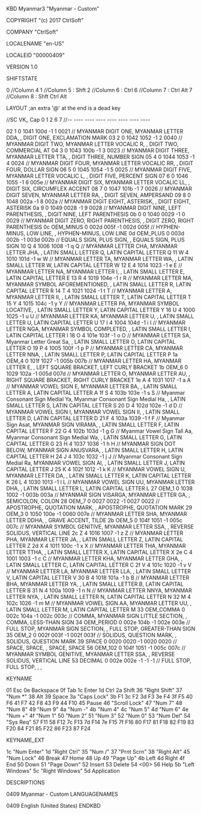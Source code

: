 KBD	Myanmar3	"Myanmar - Custom"

COPYRIGHT	"(c) 2017 CtrlSoft"

COMPANY	"CtrlSoft"

LOCALENAME	"en-US"

LOCALEID	"00000409"

VERSION	1.0

SHIFTSTATE

0	//Column 4
1	//Column 5 : Shft
2	//Column 6 :       Ctrl
6	//Column 7 :       Ctrl Alt
7	//Column 8 : Shft  Ctrl Alt

LAYOUT		;an extra '@' at the end is a dead key

//SC	VK_		Cap	0	1	2	6	7
//--	----		----	----	----	----	----	----

02	1		0	1041	100d	-1	1	0021		// MYANMAR DIGIT ONE, MYANMAR LETTER DDA, <none>, DIGIT ONE, EXCLAMATION MARK
03	2		0	1042	1052	-1	2	0040		// MYANMAR DIGIT TWO, MYANMAR LETTER VOCALIC R, <none>, DIGIT TWO, COMMERCIAL AT
04	3		0	1043	100b	-1	3	0023		// MYANMAR DIGIT THREE, MYANMAR LETTER TTA, <none>, DIGIT THREE, NUMBER SIGN
05	4		0	1044	1053	-1	4	0024		// MYANMAR DIGIT FOUR, MYANMAR LETTER VOCALIC RR, <none>, DIGIT FOUR, DOLLAR SIGN
06	5		0	1045	1054	-1	5	0025		// MYANMAR DIGIT FIVE, MYANMAR LETTER VOCALIC L, <none>, DIGIT FIVE, PERCENT SIGN
07	6		0	1046	1055	-1	6	005e		// MYANMAR DIGIT SIX, MYANMAR LETTER VOCALIC LL, <none>, DIGIT SIX, CIRCUMFLEX ACCENT
08	7		0	1047	101b	-1	7	0026		// MYANMAR DIGIT SEVEN, MYANMAR LETTER RA, <none>, DIGIT SEVEN, AMPERSAND
09	8		0	1048	002a	-1	8	002a		// MYANMAR DIGIT EIGHT, ASTERISK, <none>, DIGIT EIGHT, ASTERISK
0a	9		0	1049	0028	-1	9	0028		// MYANMAR DIGIT NINE, LEFT PARENTHESIS, <none>, DIGIT NINE, LEFT PARENTHESIS
0b	0		0	1040	0029	-1	0	0029		// MYANMAR DIGIT ZERO, RIGHT PARENTHESIS, <none>, DIGIT ZERO, RIGHT PARENTHESIS
0c	OEM_MINUS	0	002d	005f	-1	002d	005f		// HYPHEN-MINUS, LOW LINE, <none>, HYPHEN-MINUS, LOW LINE
0d	OEM_PLUS	0	003d	002b	-1	003d	002b		// EQUALS SIGN, PLUS SIGN, <none>, EQUALS SIGN, PLUS SIGN
10	Q		4	1006	1008	-1	q	Q		// MYANMAR LETTER CHA, MYANMAR LETTER JHA, <none>, LATIN SMALL LETTER Q, LATIN CAPITAL LETTER Q
11	W		4	1010	101d	-1	w	W		// MYANMAR LETTER TA, MYANMAR LETTER WA, <none>, LATIN SMALL LETTER W, LATIN CAPITAL LETTER W
12	E		4	1014	1023	-1	e	E		// MYANMAR LETTER NA, MYANMAR LETTER I, <none>, LATIN SMALL LETTER E, LATIN CAPITAL LETTER E
13	R		4	1019	104e	-1	r	R		// MYANMAR LETTER MA, MYANMAR SYMBOL AFOREMENTIONED, <none>, LATIN SMALL LETTER R, LATIN CAPITAL LETTER R
14	T		4	1021	1024	-1	t	T		// MYANMAR LETTER A, MYANMAR LETTER II, <none>, LATIN SMALL LETTER T, LATIN CAPITAL LETTER T
15	Y		4	1015	104c	-1	y	Y		// MYANMAR LETTER PA, MYANMAR SYMBOL LOCATIVE, <none>, LATIN SMALL LETTER Y, LATIN CAPITAL LETTER Y
16	U		4	1000	1025	-1	u	U		// MYANMAR LETTER KA, MYANMAR LETTER U, <none>, LATIN SMALL LETTER U, LATIN CAPITAL LETTER U
17	I		4	1004	104d	-1	i	I		// MYANMAR LETTER NGA, MYANMAR SYMBOL COMPLETED, <none>, LATIN SMALL LETTER I, LATIN CAPITAL LETTER I
18	O		4	101e	103f	-1	o	O		// MYANMAR LETTER SA, Myanmar Letter Great Sa, <none>, LATIN SMALL LETTER O, LATIN CAPITAL LETTER O
19	P		4	1005	100f	-1	p	P		// MYANMAR LETTER CA, MYANMAR LETTER NNA, <none>, LATIN SMALL LETTER P, LATIN CAPITAL LETTER P
1a	OEM_4		0	101f	1027	-1	005b	007b		// MYANMAR LETTER HA, MYANMAR LETTER E, <none>, LEFT SQUARE BRACKET, LEFT CURLY BRACKET
1b	OEM_6		0	1029	102a	-1	005d	007d		// MYANMAR LETTER O, MYANMAR LETTER AU, <none>, RIGHT SQUARE BRACKET, RIGHT CURLY BRACKET
1e	A		4	1031	1017	-1	a	A		// MYANMAR VOWEL SIGN E, MYANMAR LETTER BA, <none>, LATIN SMALL LETTER A, LATIN CAPITAL LETTER A
1f	S		4	103b	103e	-1	s	S		// Myanmar Consonant Sign Medial Ya, Myanmar Consonant Sign Medial Ha, <none>, LATIN SMALL LETTER S, LATIN CAPITAL LETTER S
20	D		4	102d	102e	-1	d	D		// MYANMAR VOWEL SIGN I, MYANMAR VOWEL SIGN II, <none>, LATIN SMALL LETTER D, LATIN CAPITAL LETTER D
21	F		4	103a	1039	-1	f	F		// Myanmar Sign Asat, MYANMAR SIGN VIRAMA, <none>, LATIN SMALL LETTER F, LATIN CAPITAL LETTER F
22	G		4	102b	103d	-1	g	G		// Myanmar Vowel Sign Tall Aa, Myanmar Consonant Sign Medial Wa, <none>, LATIN SMALL LETTER G, LATIN CAPITAL LETTER G
23	H		4	1037	1036	-1	h	H		// MYANMAR SIGN DOT BELOW, MYANMAR SIGN ANUSVARA, <none>, LATIN SMALL LETTER H, LATIN CAPITAL LETTER H
24	J		4	103c	1032	-1	j	J		// Myanmar Consonant Sign Medial Ra, MYANMAR VOWEL SIGN AI, <none>, LATIN SMALL LETTER J, LATIN CAPITAL LETTER J
25	K		4	102f	1012	-1	k	K		// MYANMAR VOWEL SIGN U, MYANMAR LETTER DA, <none>, LATIN SMALL LETTER K, LATIN CAPITAL LETTER K
26	L		4	1030	1013	-1	l	L		// MYANMAR VOWEL SIGN UU, MYANMAR LETTER DHA, <none>, LATIN SMALL LETTER L, LATIN CAPITAL LETTER L
27	OEM_1		0	1038	1002	-1	003b	003a		// MYANMAR SIGN VISARGA, MYANMAR LETTER GA, <none>, SEMICOLON, COLON
28	OEM_7		0	0027	0022	-1	0027	0022		// APOSTROPHE, QUOTATION MARK, <none>, APOSTROPHE, QUOTATION MARK
29	OEM_3		0	1050	100e	-1	0060	007e		// MYANMAR LETTER SHA, MYANMAR LETTER DDHA, <none>, GRAVE ACCENT, TILDE
2b	OEM_5		0	104f	1051	-1	005c	007c		// MYANMAR SYMBOL GENITIVE, MYANMAR LETTER SSA, <none>, REVERSE SOLIDUS, VERTICAL LINE
2c	Z		4	1016	1007	-1	z	Z		// MYANMAR LETTER PHA, MYANMAR LETTER JA, <none>, LATIN SMALL LETTER Z, LATIN CAPITAL LETTER Z
2d	X		4	1011	100c	-1	x	X		// MYANMAR LETTER THA, MYANMAR LETTER TTHA, <none>, LATIN SMALL LETTER X, LATIN CAPITAL LETTER X
2e	C		4	1001	1003	-1	c	C		// MYANMAR LETTER KHA, MYANMAR LETTER GHA, <none>, LATIN SMALL LETTER C, LATIN CAPITAL LETTER C
2f	V		4	101c	1020	-1	v	V		// MYANMAR LETTER LA, MYANMAR LETTER LLA, <none>, LATIN SMALL LETTER V, LATIN CAPITAL LETTER V
30	B		4	1018	101a	-1	b	B		// MYANMAR LETTER BHA, MYANMAR LETTER YA, <none>, LATIN SMALL LETTER B, LATIN CAPITAL LETTER B
31	N		4	100a	1009	-1	n	N		// MYANMAR LETTER NNYA, MYANMAR LETTER NYA, <none>, LATIN SMALL LETTER N, LATIN CAPITAL LETTER N
32	M		4	102c	1026	-1	m	M		// MYANMAR VOWEL SIGN AA, MYANMAR LETTER UU, <none>, LATIN SMALL LETTER M, LATIN CAPITAL LETTER M
33	OEM_COMMA	0	002c	104a	-1	002c	003c		// COMMA, MYANMAR SIGN LITTLE SECTION, <none>, COMMA, LESS-THAN SIGN
34	OEM_PERIOD	0	002e	104b	-1	002e	003e		// FULL STOP, MYANMAR SIGN SECTION, <none>, FULL STOP, GREATER-THAN SIGN
35	OEM_2		0	002f	003f	-1	002f	003f		// SOLIDUS, QUESTION MARK, <none>, SOLIDUS, QUESTION MARK
39	SPACE		0	0020	0020	-1	0020	0020		// SPACE, SPACE, <none>, SPACE, SPACE
56	OEM_102	0	104f	1051	-1	005c	007c		// MYANMAR SYMBOL GENITIVE, MYANMAR LETTER SSA, <none>, REVERSE SOLIDUS, VERTICAL LINE
53	DECIMAL	0	002e	002e	-1	-1	-1		// FULL STOP, FULL STOP, , , 


KEYNAME

01	Esc
0e	Backspace
0f	Tab
1c	Enter
1d	Ctrl
2a	Shift
36	"Right Shift"
37	"Num *"
38	Alt
39	Space
3a	"Caps Lock"
3b	F1
3c	F2
3d	F3
3e	F4
3f	F5
40	F6
41	F7
42	F8
43	F9
44	F10
45	Pause
46	"Scroll Lock"
47	"Num 7"
48	"Num 8"
49	"Num 9"
4a	"Num -"
4b	"Num 4"
4c	"Num 5"
4d	"Num 6"
4e	"Num +"
4f	"Num 1"
50	"Num 2"
51	"Num 3"
52	"Num 0"
53	"Num Del"
54	"Sys Req"
57	F11
58	F12
7c	F13
7d	F14
7e	F15
7f	F16
80	F17
81	F18
82	F19
83	F20
84	F21
85	F22
86	F23
87	F24

KEYNAME_EXT

1c	"Num Enter"
1d	"Right Ctrl"
35	"Num /"
37	"Prnt Scrn"
38	"Right Alt"
45	"Num Lock"
46	Break
47	Home
48	Up
49	"Page Up"
4b	Left
4d	Right
4f	End
50	Down
51	"Page Down"
52	Insert
53	Delete
54	<00>
56	Help
5b	"Left Windows"
5c	"Right Windows"
5d	Application

DESCRIPTIONS

0409	Myanmar - Custom
LANGUAGENAMES

0409	English (United States)
ENDKBD


